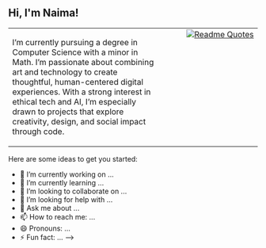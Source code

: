 ## Hi, I'm Naima!

<table>
  <tr>
    <td style="width: 60%; vertical-align: top;">
      <p>
        I’m currently pursuing a degree in Computer Science with a minor in Math. I’m passionate about combining art and technology to create thoughtful, human-centered digital experiences. With a strong interest in ethical tech and AI, I’m especially drawn to projects that explore creativity, design, and social impact through code.
      </p>
    </td>
    <td style="width: 40%; text-align: right; vertical-align: top;">
      <a href="https://github.com/piyushsuthar/github-readme-quotes">
        <img src="https://quotes-github-readme.vercel.app/api?type=horizontal&theme=monokai" alt="Readme Quotes" />
      </a>
    </td>
  </tr>
</table>

Here are some ideas to get you started:

- 🔭 I’m currently working on ...
- 🌱 I’m currently learning ...
- 👯 I’m looking to collaborate on ...
- 🤔 I’m looking for help with ...
- 💬 Ask me about ...
- 📫 How to reach me: ...
- 😄 Pronouns: ...
- ⚡ Fun fact: ...
-->
